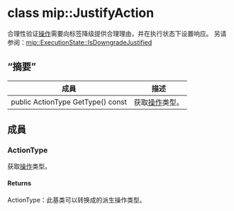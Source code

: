 # <a name="class-mipjustifyaction"></a>class mip::JustifyAction 
合理性验证[操作](#classmip_1_1_action)需要向标签降级提供合理理由，并在执行状态下设置响应。
另请参阅：[mip::ExecutionState::IsDowngradeJustified](#classmip_1_1_execution_state_1ac087c175ea61e5c1b8845f195d7e8cb9)
  
## <a name="summary"></a>“摘要”
 成員                        | 描述                                
--------------------------------|---------------------------------------------
public ActionType GetType() const  |  获取[操作](#classmip_1_1_action)类型。
  
## <a name="members"></a>成員
  
### <a name="actiontype"></a>ActionType
获取[操作](#classmip_1_1_action)类型。
  
#### <a name="returns"></a>Returns
ActionType：此基类可以转换成的派生操作类型。